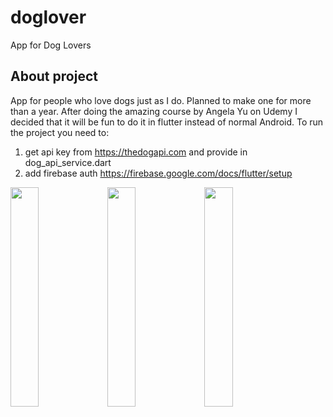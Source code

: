 # doglover

App for Dog Lovers

## About project
App for people who love dogs just as I do. Planned to make one for more than a year.
After doing the amazing course by Angela Yu on Udemy I decided that it will be fun to do it in flutter instead of normal Android.
To run the project you need to:
1) get api key from https://thedogapi.com and provide in  dog_api_service.dart
2) add firebase auth https://firebase.google.com/docs/flutter/setup

<img src="https://user-images.githubusercontent.com/7840940/129462229-2bd2c835-3711-4ca7-b90b-293e98af029a.png"  width="30%" height="30%">     <img src="https://user-images.githubusercontent.com/7840940/129462164-b74ef6a3-d64d-4303-a5bd-c72150c43874.png"  width="30%" height="30%">     <img src="https://user-images.githubusercontent.com/7840940/129462288-b7223fe0-64ec-4ea4-a28c-09b764d30d88.png"  width="30%" height="30%">

